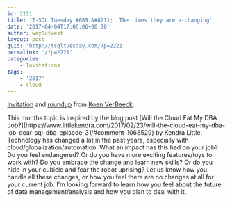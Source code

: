 ```yaml
---
id: 2221
title: 'T-SQL Tuesday #089 &#8211;  The times they are a-changing'
date: '2017-04-04T17:06:06+00:00'
author: way0utwest
layout: post
guid: 'http://tsqltuesday.com/?p=2221'
permalink: '/?p=2221'
categories:
    - Invitations
tags:
    - '2017'
    - cloud
---
```


[Invitation](http://sqlkover.com/t-sql-tuesday-89-invitation-the-times-they-are-a-changing/) and [roundup](http://sqlkover.com/t-sql-tuesday-89-roundup/) from [Koen VerBeeck](http://sqlkover.com).

<div><div class="site-content" id="content"><div class="container main-content-area"><div class="row pull-left"><div class="main-content-inner col-sm-12 col-md-8"><div class="content-area" id="primary"><article class="post-779 post type-post status-publish format-standard has-post-thumbnail hentry category-sqlserver tag-cloud tag-sql-server tag-tsql2sday" id="post-779"><div class="post-inner-content"><div class="entry-content">This months topic is inspired by the blog post [Will the Cloud Eat My DBA Job?](https://www.littlekendra.com/2017/02/23/will-the-cloud-eat-my-dba-job-dear-sql-dba-episode-31/#comment-1068529) by Kendra Little. Technology has changed a lot in the past years, especially with cloud/globalization/automation. What an impact has this had on your job? Do you feel endangered? Or do you have more exciting features/toys to work with? Do you embrace the change and learn new skills? Or do you hide in your cubicle and fear the robot uprising? Let us know how you handle all these changes, or how you feel there are no changes at all for your current job. I’m looking forward to learn how you feel about the future of data management/analysis and how you plan to deal with it.

</div></div></article></div></div></div></div></div></div>